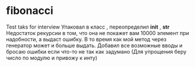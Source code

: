 # fibonacci
Test taks for interview
Упаковал в класс , переопределил __init__ , __str__ 
Недостаток рекурсии в том, что она не покажет вам 10000 элемент при надобности, а выдаст ошибку.
В то время как мой метод через генератор может и больше выдать. 
Добавил все возможные вводы и бросаю ошибки если что-то не так как задумано (Для упрощения беру число по модулю и привожу к инту)
